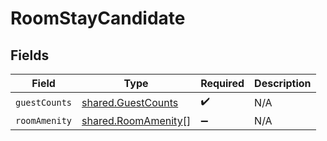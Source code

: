 # RoomStayCandidate


## Fields

| Field                                                      | Type                                                       | Required                                                   | Description                                                |
| ---------------------------------------------------------- | ---------------------------------------------------------- | ---------------------------------------------------------- | ---------------------------------------------------------- |
| `guestCounts`                                              | [shared.GuestCounts](../../models/shared/guestcounts.md)   | :heavy_check_mark:                                         | N/A                                                        |
| `roomAmenity`                                              | [shared.RoomAmenity](../../models/shared/roomamenity.md)[] | :heavy_minus_sign:                                         | N/A                                                        |